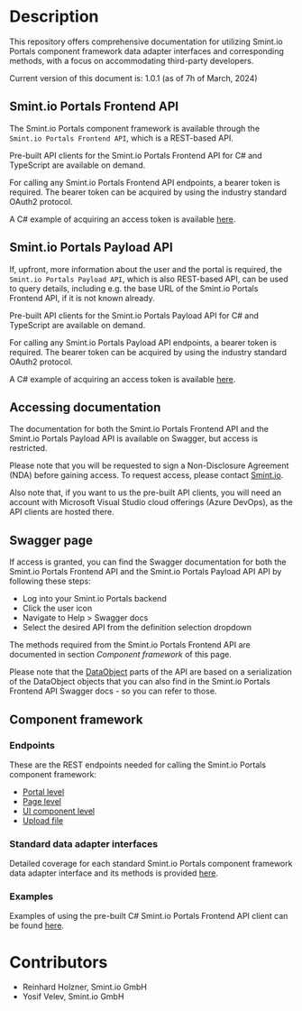 Description
===========
This repository offers comprehensive documentation for utilizing Smint.io Portals component framework data adapter interfaces and corresponding methods, with a focus on accommodating third-party developers.

Current version of this document is: 1.0.1 (as of 7h of March, 2024)

## Smint.io Portals Frontend API

The Smint.io Portals component framework is available through the `Smint.io Portals Frontend API`, which is a REST-based API.

Pre-built API clients for the Smint.io Portals Frontend API for C# and TypeScript are available on demand.

For calling any Smint.io Portals Frontend API endpoints, a bearer token is required. The bearer token can be acquired by using the industry standard OAuth2 protocol.

A C# example of acquiring an access token is available [here](/Examples/NetCore/Portals-ComponentFramework-Interfaces-Test/Harness/ComponentFrameworkFixture.cs#L56).

## Smint.io Portals Payload API

If, upfront, more information about the user and the portal is required, the `Smint.io Portals Payload API`, which is also REST-based API, can be used to query details, including e.g. the base URL of the Smint.io Portals Frontend API, if it is not known already.

Pre-built API clients for the Smint.io Portals Payload API for C# and TypeScript are available on demand.

For calling any Smint.io Portals Payload API endpoints, a bearer token is required. The bearer token can be acquired by using the industry standard OAuth2 protocol.

A C# example of acquiring an access token is available [here](/Examples/NetCore/Portals-ComponentFramework-Interfaces-Test/Harness/ComponentFrameworkFixture.cs#L56).

## Accessing documentation

The documentation for both the Smint.io Portals Frontend API and the Smint.io Portals Payload API is available on Swagger, but access is restricted.

Please note that you will be requested to sign a Non-Disclosure Agreement (NDA) before gaining access. 
To request access, please contact [Smint.io](mailto:support@smint.io).

Also note that, if you want to us the pre-built API clients, you will need an account with Microsoft Visual 
Studio cloud offerings (Azure DevOps), as the API clients are hosted there.

## Swagger page

If access is granted, you can find the Swagger documentation for both the Smint.io Portals Frontend API and the Smint.io Portals Payload API API by following these steps:

- Log into your Smint.io Portals backend
- Click the user icon
- Navigate to Help > Swagger docs
- Select the desired API from the definition selection dropdown

The methods required from the Smint.io Portals Frontend API are documented in section *Component framework* of this page.

Please note that the [DataObject](/ComponentFramework/Models/DataObjects/DataObject.md) parts of the API are based on a serialization of the DataObject objects that you can also find in the Smint.io Portals Frontend API Swagger docs - so you can refer to those.

## Component framework

### Endpoints

These are the REST endpoints needed for calling the Smint.io Portals component framework:

- [Portal level](ComponentFramework/Endpoints/PortalLevel.md)
- [Page level](ComponentFramework/Endpoints/PageLevel.md)
- [UI component level](ComponentFramework/Endpoints/UiComponentLevel.md)
- [Upload file](ComponentFramework/Endpoints/UploadFile.md)

### Standard data adapter interfaces

Detailed coverage for each standard Smint.io Portals component framework data adapter interface and its methods is provided [here](/ComponentFramework/Interfaces/README.md).

### Examples

Examples of using the pre-built C# Smint.io Portals Frontend API client can be found [here](/Examples/NetCore/Portals-ComponentFramework-Interfaces-Test/).

Contributors
============

- Reinhard Holzner, Smint.io GmbH
- Yosif Velev, Smint.io GmbH